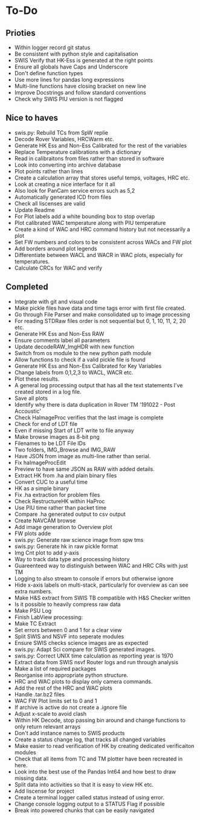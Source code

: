 # To-Do

## Prioties

* Within logger record git status
* Be consistent with python style and capitalisation
* SWIS Verify that HK-Ess is generated at the right points
* Ensure all globals have Caps and Underscore
* Don't define function types
* Use more lines for pandas long expressions
* Multi-line functions have closing bracket on new line
* Improve Docstrings and follow standard conventions
* Check why SWIS PIU version is not flagged

## Nice to haves

* swis.py: Rebuild TCs from SpW replie
* Decode Rover Variables, HRCWarm etc.
* Generate HK Ess and Non-Ess Calibrated for the rest of the variables
* Replace Temperature calibrations with a dictionary
* Read in calibraitons from files rather than stored in software
* Look into converting into archive database
* Plot points rather than lines
* Create a calculation array that stores useful temps, voltages, HRC etc.
* Look at creating a nice interface for it all
* Also look for PanCam service errors such as 5,2
* Automatically generated ICD from files
* Check all liscenses are valid
* Update Readme
* For Plot labels add a white bounding box to stop overlap
* Plot calibrated WAC temperature along with PIU temperature
* Create a kind of WAC and HRC command history but not necessarily a plot
* Set FW numbers and colors to be consistent across WACs and FW plot
* Add borders around plot legends
* Differentiate between WACL and WACR in WAC plots, especially for temperatures.
* Calculate CRCs for WAC and verify

## Completed

* Integrate with git and visual code
* Make pickle files have data and time tags error with first file created.
* Go through File Parser and make consolidated up to image processing
* For reading STDRaw files order is not sequential but 0, 1, 10, 11, 2, 20 etc.
* Generate HK Ess and Non-Ess RAW
* Ensure comments label all parameters
* Update decodeRAW_ImgHDR with new function
* Switch from os module to the new python path module
* Allow functions to check if a valid pickle file is found
* Generate HK Ess and Non-Ess Calibrated for Key Variables
* Change labels from 0,1,2,3 to WACL, WACR etc.
* Plot these results.
* A general log processing output that has all the text statements I've created stored in a log file.
* Save all plots
* Identify why there is data duplication in Rover TM '191022 - Post Accoustic'
* Check HaImageProc verifies that the last image is complete
* Check for end of LDT file
* Even if missing Start of LDT write to file anyway
* Make browse images as 8-bit png
* Filenames to be LDT File IDs
* Two folders, IMG_Browse and IMG_RAW
* Have JSON from image as multi-line rather than serial.
* Fix haImageProcEdit
* Preview to have same JSON as RAW with added details.
* Extract HK from .ha and plain binary files
* Convert CUC to a useful time
* HK as a simple binary
* Fix .ha extraction for problem files
* Check RestructureHK within HaProc
* Use PIU time rather than packet time
* Compare .ha generated output to csv output
* Create NAVCAM browse
* Add image generation to Overview plot
* FW plots adde
* swis.py: Generate raw science image from spw tms
* swis.py: Generate hk in raw pickle format
* Img Cnt plot to add y-axis
* Way to track data type and processing history
* Guareenteed way to distinguish between WAC and HRC CRs with just TM
* Logging to also stream to console if errors but otherwise ignore
* Hide x-axis labels on multi-stack, particularly for overview as can see extra numbers.
* Make H&S extract from SWIS TB compatible with H&S Checker written
* Is it possible to heavily compress raw data
* Make PSU Log
* Finish LabView processing:
* Make TC Extract
* Set errors between 0 and 1 for a clear view
* Split SWIS and NSVF into seperate modules
* Ensure SWIS checks science images are as expected
* swis.py: Adapt Sci compare for SWIS generated images.
* swis.py: Correct UNIX time calculation as reporting year is 1970
* Extract data from SWIS nsvf Router logs and run through analysis
* Make a list of required packages
* Reorganise into appropriate python structure.
* HRC and WAC plots to display only camera commands.
* Add the rest of the HRC and WAC plots
* Handle .tar.bz2 files
* WAC FW Plot limits set to 0 and 1
* If archive is active do not create a .ignore file
* Adjust x-scale to avoid clash
* Within HK Decode, stop passing bin around and change functions to only return relevant arrays
* Don't add instance names to SWIS products
* Create a status change log, that tracks all changed variables
* Make easier to read verification of HK by creating dedicated verificaiton modules
* Check that all items from TC and TM plotter have been recreated in here.
* Look into the best use of the Pandas Int64 and how best to draw missing data.
* Split data into activities so that it is easy to view HK etc.
* Add liscense for project
* Create a terminal logger called status instead of using error.
* Change console logging output to a STATUS Flag if possible
* Break into powered chunks that can be easily navigated